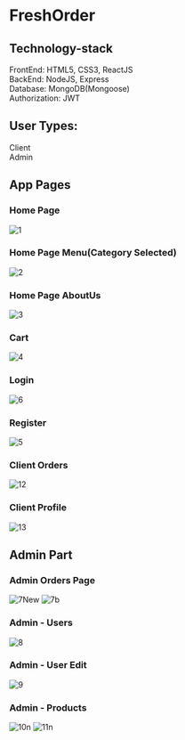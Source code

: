 # FreshOrder

## Technology-stack
FrontEnd: HTML5, CSS3, ReactJS <br/>
BackEnd: NodeJS, Express <br/>
Database: MongoDB(Mongoose) <br/>
Authorization: JWT

## User Types: 
Client <br/>
Admin

## App Pages 
### Home Page
![1](https://github.com/VeckovN/FreshOrder/assets/56490716/76d711fd-9339-42c4-97de-1a983a091f9f)

### Home Page Menu(Category Selected)
![2](https://github.com/VeckovN/FreshOrder/assets/56490716/e09e0851-ea9c-4725-8e64-9d3ab857ec6f)

### Home Page AboutUs
![3](https://github.com/VeckovN/FreshOrder/assets/56490716/44903283-526c-44c7-ad01-e4878e35b2ed)

###  Cart
![4](https://github.com/VeckovN/FreshOrder/assets/56490716/75930e70-9296-4794-89a0-8773e29d6256)

### Login
![6](https://github.com/VeckovN/FreshOrder/assets/56490716/540141a2-234b-4309-bc2b-68dd10069963)

### Register
![5](https://github.com/VeckovN/FreshOrder/assets/56490716/74967c46-cd7f-42b6-a57b-881411102c9a)

### Client Orders
![12](https://github.com/VeckovN/FreshOrder/assets/56490716/dc02d79a-9cc1-4dbe-90ec-673458cc9f31)

### Client Profile
![13](https://github.com/VeckovN/FreshOrder/assets/56490716/75b94b45-3f96-4d70-949d-07519a56a3aa)

## Admin Part
### Admin Orders Page
![7New](https://github.com/VeckovN/FreshOrder/assets/56490716/8e0feb5b-7153-4f5c-ae1c-c481a427a02f)
![7b](https://github.com/VeckovN/FreshOrder/assets/56490716/46f437a2-0776-4a99-b0f9-ff0d9eadf34f)

### Admin - Users
![8](https://github.com/VeckovN/FreshOrder/assets/56490716/85c0750d-e1da-4a84-885e-6a492ca5e86f)

### Admin - User Edit
![9](https://github.com/VeckovN/FreshOrder/assets/56490716/c6532549-2be8-441f-b570-838a1839187a)

### Admin - Products
![10n](https://github.com/VeckovN/FreshOrder/assets/56490716/a2cc55f6-3379-4e58-9c46-5bf92b0d2c85)
![11n](https://github.com/VeckovN/FreshOrder/assets/56490716/b5a1f615-769e-46cf-8e33-9e5ba7eca24f)










